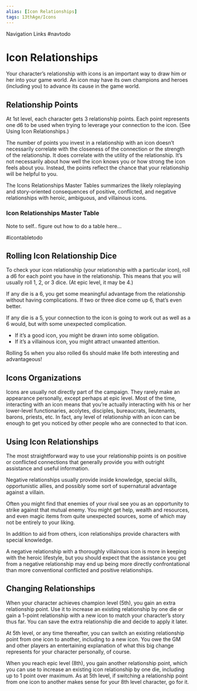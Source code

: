 ```yaml
---
alias: [Icon Relationships]
tags: 13thAge/Icons
---
```


Navigation Links
#navtodo 

# Icon Relationships

Your character’s relationship with icons is an important way to draw him or her into your game world. An icon may have its own champions and heroes (including you) to advance its cause in the game world.

## Relationship Points
At 1st level, each character gets 3 relationship points. Each point represents one d6 to be used when trying to leverage your connection to the icon. (See Using Icon Relationships.)

The number of points you invest in a relationship with an icon doesn’t necessarily correlate with the closeness of the connection or the strength of the relationship. It does correlate with the utility of the relationship. It’s not necessarily about how well the icon knows you or how strong the icon feels about you. Instead, the points reflect the chance that your relationship will be helpful to you.

The Icons Relationships Master Tables summarizes the likely roleplaying and story-oriented consequences of positive, conflicted, and negative relationships with heroic, ambiguous, and villainous icons.

### Icon Relationships Master Table

Note to self.. figure out how to do a table here…

#icontabletodo

## Rolling Icon Relationship Dice

To check your icon relationship (your relationship with a particular icon), roll a d6 for each point you have in the relationship. This means that you will usually roll 1, 2, or 3 dice. (At epic level, it may be 4.)

If any die is a 6, you get some meaningful advantage from the relationship without having complications. If two or three dice come up 6, that’s even better.

If any die is a 5, your connection to the icon is going to work out as well as a 6 would, but with some unexpected complication. 
- If it’s a good icon, you might be drawn into some obligation. 
- If it’s a villainous icon, you might attract unwanted attention.

Rolling 5s when you also rolled 6s should make life both interesting and advantageous!

## Icons Organizations

Icons are usually not directly part of the campaign. They rarely make an appearance personally, except perhaps at epic level. Most of the time, interacting with an icon means that you’re actually interacting with his or her lower-level functionaries, acolytes, disciples, bureaucrats, lieutenants, barons, priests, etc. In fact, any level of relationship with an icon can be enough to get you noticed by other people who are connected to that icon.

## Using Icon Relationships

The most straightforward way to use your relationship points is on positive or conflicted connections that generally provide you with outright assistance and useful information.

Negative relationships usually provide inside knowledge, special skills, opportunistic allies, and possibly some sort of supernatural advantage against a villain.

Often you might find that enemies of your rival see you as an opportunity to strike against that mutual enemy. You might get help, wealth and resources, and even magic items from quite unexpected sources, some of which may not be entirely to your liking.

In addition to aid from others, icon relationships provide characters with special knowledge.

A negative relationship with a thoroughly villainous icon is more in keeping with the heroic lifestyle, but you should expect that the assistance you get from a negative relationship may end up being more directly confrontational than more conventional conflicted and positive relationships.

## Changing Relationships

When your character achieves champion level (5th), you gain an extra relationship point. Use it to increase an existing relationship by one die or gain a 1-point relationship with a new icon to match your character’s story thus far. You can save the extra relationship die and decide to apply it later.

At 5th level, or any time thereafter, you can switch an existing relationship point from one icon to another, including to a new icon. You owe the GM and other players an entertaining explanation of what this big change represents for your character personally, of course.

When you reach epic level (8th), you gain another relationship point, which you can use to increase an existing icon relationship by one die, including up to 1 point over maximum. As at 5th level, if switching a relationship point from one icon to another makes sense for your 8th level character, go for it.
